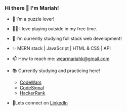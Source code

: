 ### Hi there 👋 I'm Mariah!

- 🔭 I’m a puzzle lover!
- 🫶🏻 I love playing outside in my free time.
- 🌱 I’m currently studying full stack web development!
- ✨ MERN stack | JavaScript | HTML & CSS | API
- 📫 How to reach me: <wearmariahk@gmail.com>

- 📚 Currently studying and practicing here!
    - [CodeWars](https://www.codewars.com/users/mariahw4)  
    - [CodeSignal](https://app.codesignal.com/profile/mariahw4)
    - [HackerRank](https://www.hackerrank.com/wearmariahk)

- 🔹Lets connect on [LinkedIn](https://www.linkedin.com/mariah-wear-7b1630255)
